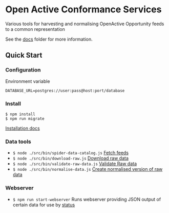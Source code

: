 # Open Active Conformance Services

Various tools for harvesting and normalising OpenActive Opportunity feeds to a common representation

See the [docs](/docs/) folder for more information.

## Quick Start

### Configuration

Environment variable

`DATABASE_URL=postgres://user:pass@host:port/database`



### Install

```
$ npm install
$ npm run migrate
```

[Installation docs](/docs/requirements-and-install.md)


### Data tools

* `$ node ./src/bin/spider-data-catalog.js` [Fetch feeds](/docs/stage/spider-data-catalog.md)
* `$ node ./src/bin/download-raw.js` [Download raw data](/docs/stage/download-raw-data.md)
* `$ node ./src/bin/validate-raw-data.js` [Validate Raw data](/docs/stage/validate-raw-data.md)
* `$ node ./src/bin/normalise-data.js` [Create normalised version of raw data](/docs/stage/normalise-data.md)


### Webserver

* `$ npm run start-webserver` Runs webserver providing JSON output of certain data for use by [status](https://github.com/openactive/conformance-status-page)